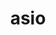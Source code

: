 ---
title: "asio"
layout: cache
categories: [package, develop]
meta: {"compilers": ["gcc@=11.4.0", "gcc@=9.4.0", "oneapi@=2024.2.1"], "num_specs": 12, "num_specs_by_stack": {"e4s": 4, "e4s-neoverse-v2": 2, "e4s-neoverse_v1": 2, "e4s-oneapi": 2, "e4s-power": 2, "e4s-rocm-external": 2, "root": 12}, "oss": ["ubuntu20.04", "ubuntu22.04"], "platforms": ["linux"], "stacks": ["e4s", "e4s-neoverse-v2", "e4s-neoverse_v1", "e4s-oneapi", "e4s-power", "e4s-rocm-external", "root"], "targets": ["neoverse_v1", "neoverse_v2", "ppc64le", "x86_64_v3"], "versions": ["1.16.1", "1.30.2", "1.32.0"]}
spec_details: [{"compiler": "gcc@=11.4.0", "hash": "5mpxf7ggkcy5b34q4nrf7l4e3b7x3wq3", "os": "ubuntu22.04", "platform": "linux", "size": "-", "stacks": ["e4s-neoverse-v2", "root"], "target": "neoverse_v2", "variants": ["~boost_coroutine", "~boost_regex", "build_system=autotools", "cxxstd=17", "~separate_compilation"], "versions": ["1.32.0"]}, {"compiler": "gcc@=11.4.0", "hash": "6tzg3ypjj2ru22szu6wwjee5mo7fisqq", "os": "ubuntu22.04", "platform": "linux", "size": "-", "stacks": ["e4s-neoverse_v1", "root"], "target": "neoverse_v1", "variants": ["~boost_coroutine", "~boost_regex", "build_system=autotools", "cxxstd=17", "~separate_compilation"], "versions": ["1.30.2"]}, {"compiler": "gcc@=11.4.0", "hash": "7ci6dfsh6fcycahtkfcdqobqy67kcyyl", "os": "ubuntu22.04", "platform": "linux", "size": "-", "stacks": ["e4s-neoverse-v2", "root"], "target": "neoverse_v2", "variants": ["~boost_coroutine", "~boost_regex", "build_system=autotools", "cxxstd=17", "~separate_compilation"], "versions": ["1.32.0"]}, {"compiler": "gcc@=9.4.0", "hash": "hwx2uwxnyscpwgbbpk726skpcjzie4lu", "os": "ubuntu20.04", "platform": "linux", "size": "-", "stacks": ["e4s-power", "root"], "target": "ppc64le", "variants": ["~boost_coroutine", "~boost_regex", "build_system=autotools", "cxxstd=17", "~separate_compilation"], "versions": ["1.30.2"]}, {"compiler": "gcc@=11.4.0", "hash": "kokhunjtfstm5hrvzz4vw4p7ovykzruv", "os": "ubuntu22.04", "platform": "linux", "size": "-", "stacks": ["e4s", "root"], "target": "x86_64_v3", "variants": ["~boost_coroutine", "~boost_regex", "build_system=autotools", "cxxstd=17", "~separate_compilation"], "versions": ["1.32.0"]}, {"compiler": "gcc@=11.4.0", "hash": "qhk4y3ksqtw2ihiq4pz2c26bo4ruwvqk", "os": "ubuntu22.04", "platform": "linux", "size": "-", "stacks": ["e4s-neoverse_v1", "root"], "target": "neoverse_v1", "variants": ["~boost_coroutine", "~boost_regex", "build_system=autotools", "cxxstd=17", "~separate_compilation"], "versions": ["1.30.2"]}, {"compiler": "oneapi@=2024.2.1", "hash": "qvmrs4so55wp6r5ic2omrkundtz5hydb", "os": "ubuntu22.04", "platform": "linux", "size": "-", "stacks": ["e4s-oneapi", "root"], "target": "x86_64_v3", "variants": ["~boost_coroutine", "~boost_regex", "build_system=autotools", "cxxstd=17", "~separate_compilation"], "versions": ["1.32.0"]}, {"compiler": "gcc@=9.4.0", "hash": "re6za3mw4uv66gsqe3vmgf64zjmsnocd", "os": "ubuntu20.04", "platform": "linux", "size": "-", "stacks": ["e4s-power", "root"], "target": "ppc64le", "variants": ["~boost_coroutine", "~boost_regex", "build_system=autotools", "cxxstd=17", "~separate_compilation"], "versions": ["1.30.2"]}, {"compiler": "gcc@=11.4.0", "hash": "u4524ky5ppplwcnfg2sfjmy7jcbyelc2", "os": "ubuntu22.04", "platform": "linux", "size": "-", "stacks": ["e4s", "root"], "target": "x86_64_v3", "variants": ["~boost_coroutine", "~boost_regex", "build_system=autotools", "cxxstd=17", "~separate_compilation"], "versions": ["1.32.0"]}, {"compiler": "oneapi@=2024.2.1", "hash": "ulxrokzd6f75jpafu6wle2kks6fo4zvf", "os": "ubuntu22.04", "platform": "linux", "size": "-", "stacks": ["e4s-oneapi", "root"], "target": "x86_64_v3", "variants": ["~boost_coroutine", "~boost_regex", "build_system=autotools", "cxxstd=17", "~separate_compilation"], "versions": ["1.32.0"]}, {"compiler": "gcc@=11.4.0", "hash": "xcht3mh73hsyxilvmpmduemjhb34d7ks", "os": "ubuntu22.04", "platform": "linux", "size": "-", "stacks": ["e4s", "e4s-rocm-external", "root"], "target": "x86_64_v3", "variants": ["~boost_coroutine", "~boost_regex", "build_system=autotools", "cxxstd=17", "~separate_compilation"], "versions": ["1.16.1"]}, {"compiler": "gcc@=11.4.0", "hash": "zeripxhotpidcpt7zcitderwomvb6nu2", "os": "ubuntu22.04", "platform": "linux", "size": "-", "stacks": ["e4s", "e4s-rocm-external", "root"], "target": "x86_64_v3", "variants": ["~boost_coroutine", "~boost_regex", "build_system=autotools", "cxxstd=17", "~separate_compilation"], "versions": ["1.16.1"]}]
---